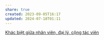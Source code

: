 ```yaml
---
share: true
created: 2023-09-05T16:17
updated: 2024-07-18T01:11
---
```

[Khác biệt giữa nhân viên, đại lý, cộng tác viên](../../Kh%C3%A1c%20bi%E1%BB%87t%20gi%E1%BB%AFa%20nh%C3%A2n%20vi%C3%AAn,%20%C4%91%E1%BA%A1i%20l%C3%BD,%20c%E1%BB%99ng%20t%C3%A1c%20vi%C3%AAn.md)